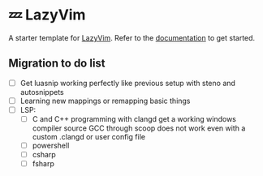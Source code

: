 # 💤 LazyVim

A starter template for [LazyVim](https://github.com/LazyVim/LazyVim).
Refer to the [documentation](https://lazyvim.github.io/installation) to get started.

## Migration to do list

- [ ] Get luasnip working perfectly like previous setup with steno and autosnippets
- [ ] Learning new mappings or remapping basic things
- [ ] LSP:
  - [ ] C and C++ programming with clangd get a working windows compiler source
    GCC through scoop does not work even with a custom .clangd or user config
    file
  - [ ] powershell
  - [ ] csharp
  - [ ] fsharp
